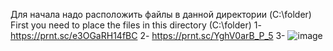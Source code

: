 Для начала надо расположить файлы в данной директории (C:\folder)
First you need to place the files in this directory (C:\folder)
1- https://prnt.sc/e3OGaRH14fBC
2- https://prnt.sc/YghV0arB_P_5
3- ![image](https://user-images.githubusercontent.com/91789063/166100458-c7c12904-e795-417f-91bc-84addcf39868.png)

